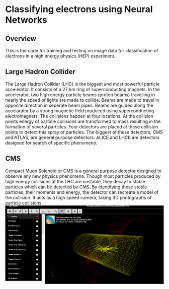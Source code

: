 # Classifying electrons using Neural Networks
## Overview
This is the code for training and testing on image data for classification of electrons in a high energy physics (HEP) experiment.
## Large Hadron Collider
The Large Hadron Collider (LHC) is the biggest and most powerful particle accelerator. It consists of a 27 km ring of superconducting magnets. In the accelerator, two high energy particle beams (proton beams) travelling in nearly the speed of lights are made to collide. Beams are made to travel in opposite direction in seperate beam pipes. Beams are guided along the accelarator by a strong magnetic field produced using superconducting electromagnets. The collisions happen at four locations. At the collision points energy of particle collisions are transformed to mass resulting in the formation of several particles. Four detectors are placed at these collision points to detect this spray of particles. The biggest of these detectors, CMS and ATLAS, are general purpose detectors. ALICE and LHCb are detectors designed for search of specific phenomena.
## CMS
Compact Muon Solenoid or CMS is a general purpose detector designed to observe any new physics phenomena. Though most particles produced by high energy collisions at the LHC are unstable, they decay to stable particles which can be detected by CMS. By identifying these stable particles, their moments and energy, the detector can recreate a model of the collision. It acts as a high speed camera, taking 3D photographs of particle collisions.
![cms-event](https://github.com/stjohnso98/Classifying-Electrons-using-Neural-Networks/blob/master/docs/cmsreleasesn.gif)

